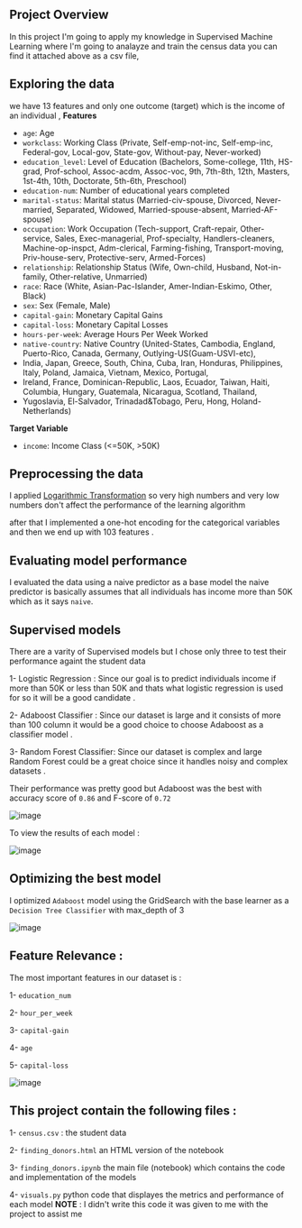 ## Project Overview 
In this project I'm going to apply my knowledge in Supervised Machine Learning where I'm going to analayze and train the census data you can find it attached above as a csv file,

## Exploring the data
we have 13 features and only one outcome (target) which is the income of an individual ,
**Features**
- `age`: Age
- `workclass`: Working Class (Private, Self-emp-not-inc, Self-emp-inc, Federal-gov, Local-gov, State-gov, Without-pay, Never-worked)
- `education_level`: Level of Education (Bachelors, Some-college, 11th, HS-grad, Prof-school, Assoc-acdm, Assoc-voc, 9th, 7th-8th, 12th, Masters, 1st-4th, 10th, Doctorate, 5th-6th, Preschool)
- `education-num`: Number of educational years completed
- `marital-status`: Marital status (Married-civ-spouse, Divorced, Never-married, Separated, Widowed, Married-spouse-absent, Married-AF-spouse)
- `occupation`: Work Occupation (Tech-support, Craft-repair, Other-service, Sales, Exec-managerial, Prof-specialty, Handlers-cleaners, Machine-op-inspct, Adm-clerical, Farming-fishing, Transport-moving, Priv-house-serv, Protective-serv, Armed-Forces)
- `relationship`: Relationship Status (Wife, Own-child, Husband, Not-in-family, Other-relative, Unmarried)
- `race`: Race (White, Asian-Pac-Islander, Amer-Indian-Eskimo, Other, Black)
- `sex`: Sex (Female, Male)
- `capital-gain`: Monetary Capital Gains
- `capital-loss`: Monetary Capital Losses
- `hours-per-week`: Average Hours Per Week Worked
- `native-country`: Native Country (United-States, Cambodia, England, Puerto-Rico, Canada, Germany, Outlying-US(Guam-USVI-etc),
-  India, Japan, Greece, South, China, Cuba, Iran, Honduras, Philippines, Italy, Poland, Jamaica, Vietnam, Mexico, Portugal,
-   Ireland, France, Dominican-Republic, Laos, Ecuador, Taiwan, Haiti, Columbia, Hungary, Guatemala, Nicaragua, Scotland, Thailand,
-    Yugoslavia, El-Salvador, Trinadad&Tobago, Peru, Hong, Holand-Netherlands)

**Target Variable**
- `income`: Income Class (<=50K, >50K)


## Preprocessing the data
I applied [Logarithmic Transformation](https://en.wikipedia.org/wiki/Data_transformation_(statistics)) so very high numbers and very low numbers don't affect the performance of the learning algorithm

after that I implemented a one-hot encoding for the categorical variables and then we end up with 103 features .

## Evaluating model performance 
I evaluated the data using a naive predictor as a base model the naive predictor is basically assumes that all individuals has income more than 50K which as it says `naive`. 

## Supervised models 
There are a varity of Supervised models but I chose only three to test their performance againt the student data

1- Logistic Regression : Since our goal is to predict individuals income if more than 50K or less than 50K and thats what logistic regression is used for so it will be a good candidate .

2- Adaboost Classifier : Since our dataset is large and it consists of more than 100 column it would be a good choice to choose Adaboost as a classifier model .

3- Random Forest Classifier: Since our dataset is complex and large Random Forest could be a great choice since it handles noisy and complex datasets .

Their performance was pretty good but Adaboost was the best with accuracy score of `0.86` and F-score of `0.72` 

![image](https://user-images.githubusercontent.com/82407781/133761586-fffe5dbd-1469-47da-93d6-ecf609c67ec7.png)


To view the results of each model :

![image](https://user-images.githubusercontent.com/82407781/133761678-3c18ee6d-0d2c-4de2-82a2-3bc293af3862.png)

## Optimizing the best model 

I optimized `Adaboost` model using the GridSearch with the base learner as a `Decision Tree Classifier`  with max_depth of 3

![image](https://user-images.githubusercontent.com/82407781/133761904-ce0c1c28-9096-44bf-880d-720827aa4e9a.png)


## Feature Relevance :

The most important features in our dataset is :

1- `education_num`

2- `hour_per_week`

3- `capital-gain`

4- `age`

5- `capital-loss`

![image](https://user-images.githubusercontent.com/82407781/133762119-fa75e36e-ece5-4bc1-9456-a55d07b14762.png)


## This project contain the following files : 

1- `census.csv` : the student data

2- `finding_donors.html` an HTML version of the notebook

3- `finding_donors.ipynb` the main file (notebook) which contains the code and implementation of the models 

4- `visuals.py` python code that displayes the metrics and performance of each model **NOTE** : I didn't write this code it was given to me with the project to assist me 



